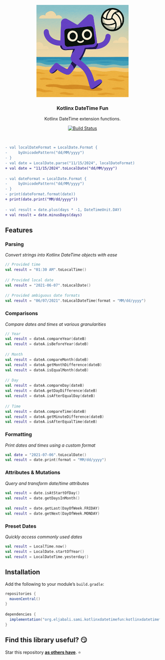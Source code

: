 <p align="center" >
   <img src="screenshots/logo.png" width=300px alt="SwiftDate" title="Kotlinx DateTime Fun">
 </p>

<h3 align="center"><strong>Kotlinx DateTime Fun</strong></h3>
<p align="center">Kotlinx DateTime extension functions.</p>
<p align="center">
  <a href="https://github.com/seljabali/kotlinx-datetime-fun/actions?query=branch%3Amain"><img alt="Build Status" src="https://github.com/seljabali/kotlinx-datetime-fun/actions/workflows/main.yml/badge.svg"/></a>
</p> <br>

```diff
- val localDateFormat = LocalDate.Format {
-     byUnicodePattern("dd/MM/yyyy")
- }
- val date = LocalDate.parse("11/15/2024", localDateFormat)
+ val date = "11/15/2024".toLocalDate("dd/MM/yyyy")

- val dateFormat = LocalDate.Format {
-     byUnicodePattern("dd/MM/yyyy")
- }
- print(dateFormat.format(date))
+ print(date.print("MM/dd/yyyy"))

- val result = date.plus(days * -1, DateTimeUnit.DAY)
+ val result = date.minusDays(days)
```

## Features
### Parsing
_Convert strings into Kotlinx DateTime objects with ease_
```kotlin
// Provided time
val result = "01:30 AM".toLocalTime()

// Provided local date
val result = "2021-06-07".toLocalDate()

// Provided ambiguous date formats
val result = "06/07/2021".toLocalDateTime(format = "MM/dd/yyyy")
```

### Comparisons
_Compare dates and times at various granularities_
```kotlin
// Year
val result = dateA.compareYear(dateB)
val result = dateA.isBeforeYear(dateB)

// Month
val result = dateA.compareMonth(dateB)
val result = dateA.getMonthDifference(dateB)
val result = dateA.isEqualMonth(dateB)

// Day
val result = dateA.compareDay(dateB)
val result = dateA.getDayDifference(dateB)
val result = dateA.isAfterEqualDay(dateB)

// Time
val result = dateA.compareTime(dateB)
val result = dateA.getMinuteDifference(dateB)
val result = dateA.isAfterEqualTime(dateB)
```

### Formatting
_Print dates and times using a custom format_
```kotlin
val date = "2021-07-06".toLocalDate()
val result = date.print(format = "MM/dd/yyyy")
```

### Attributes & Mutations
_Query and transform date/time attributes_
```kotlin
val result = date.isAtStartOfDay()
val result = date.getDaysInMonth()

val result = date.getLast(DayOfWeek.FRIDAY)
val result = date.getNext(DayOfWeek.MONDAY)
```

### Preset Dates
_Quickly access commonly used dates_
```kotlin
val result = LocalTime.now()
val result = LocalDate.startOfYear()
val result = LocalDateTime.yesterday()
```

## Installation
Add the following to your module’s `build.gradle`:
```gradle
repositories {
  mavenCentral()
}

dependencies {
  implementation("org.eljabali.sami.kotlinxdatetimefun:kotlinxdatetimefun:0.0.1")
}  
```

## Find this library useful? 😏
Star this repository __[as others have](https://github.com/seljabali/kotlinx-datetime-fun/stargazers)__. ⭐️ <br>
